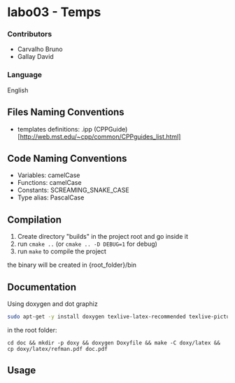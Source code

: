 # labo03 - Temps

### Contributors

* Carvalho Bruno
* Gallay David

### Language

English

## Files Naming Conventions
* templates definitions: .ipp (CPPGuide)[http://web.mst.edu/~cpp/common/CPPguides_list.html]

## Code Naming Conventions

* Variables: camelCase
* Functions: camelCase
* Constants: SCREAMING_SNAKE_CASE
* Type alias: PascalCase

## Compilation

1. Create directory "builds" in the project root and go inside it
2. run `cmake ..` (or `cmake .. -D DEBUG=1` for debug)
3. run `make` to compile the project

the binary will be created in {root_folder}/bin



## Documentation

Using doxygen and dot graphiz

```bash
sudo apt-get -y install doxygen texlive-latex-recommended texlive-pictures texlive-latex-extra
```

in the root folder:

```
cd doc && mkdir -p doxy && doxygen Doxyfile && make -C doxy/latex && cp doxy/latex/refman.pdf doc.pdf
```





## Usage

